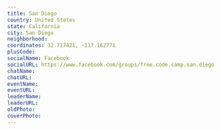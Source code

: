 ```yaml
---
title: San Diego
country: United States
state: California
city: San Diego
neighborhood: 
coordinates: 32.717421, -117.162771
plusCode:
socialName: Facebook
socialURL: https://www.facebook.com/groups/free.code.camp.san.diego
chatName:
chatURL:
eventName:
eventURL:
leaderName:
leaderURL:
oldPhoto: 
coverPhoto:
---
```

